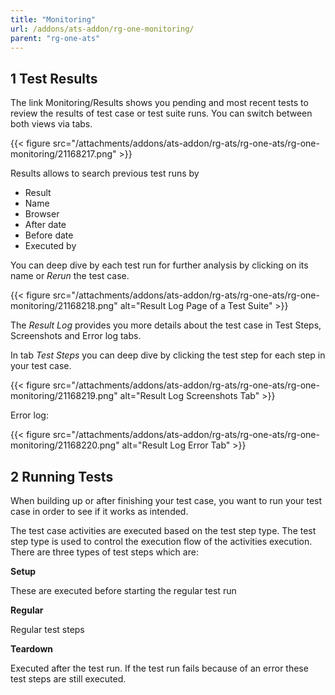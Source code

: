 ```yaml
---
title: "Monitoring"
url: /addons/ats-addon/rg-one-monitoring/
parent: "rg-one-ats"
---
```


## 1 Test Results

The link Monitoring/Results shows you pending and most recent tests to review the results of test case or test suite runs. You can switch between both views via tabs.

{{< figure src="/attachments/addons/ats-addon/rg-ats/rg-one-ats/rg-one-monitoring/21168217.png" >}}

Results allows to search previous test runs by

*   Result
*   Name
*   Browser
*   After date
*   Before date
*   Executed by

You can deep dive by each test run for further analysis by clicking on its name or _Rerun_ the test case.

{{< figure src="/attachments/addons/ats-addon/rg-ats/rg-one-ats/rg-one-monitoring/21168218.png" alt="Result Log Page of a Test Suite" >}}

The _Result Log_ provides you more details about the test case in Test Steps, Screenshots and Error log tabs.

In tab _Test Steps_ you can deep dive by clicking the test step for each step in your test case.

{{< figure src="/attachments/addons/ats-addon/rg-ats/rg-one-ats/rg-one-monitoring/21168219.png" alt="Result Log Screenshots Tab" >}}

Error log:

{{< figure src="/attachments/addons/ats-addon/rg-ats/rg-one-ats/rg-one-monitoring/21168220.png" alt="Result Log Error Tab" >}}

## 2 Running Tests

When building up or after finishing your test case, you want to run your test case in order to see if it works as intended.

The test case activities are executed based on the test step type. The test step type is used to control the execution flow of the activities execution. There are three types of test steps which are:

**Setup**

These are executed before starting the regular test run

**Regular**

Regular test steps

**Teardown**

Executed after the test run. If the test run fails because of an error these test steps are still executed.
